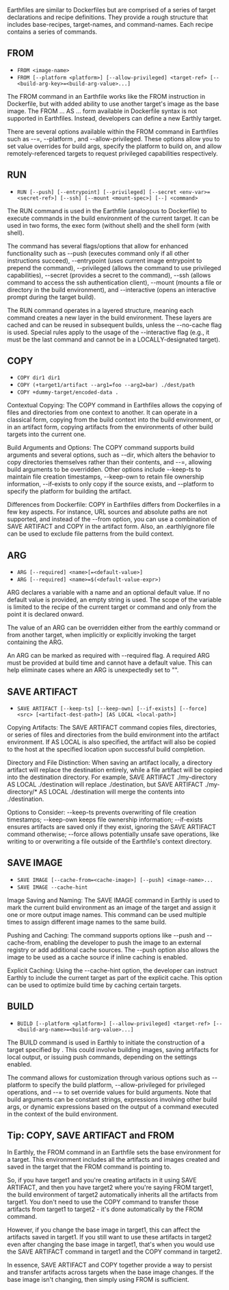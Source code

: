 Earthfiles are similar to Dockerfiles but are comprised of a series of target declarations and recipe definitions. They provide a rough structure that includes base-recipes, target-names, and command-names. Each recipe contains a series of commands.

## FROM

* `FROM <image-name>`
* `FROM [--platform <platform>] [--allow-privileged] <target-ref> [--<build-arg-key>=<build-arg-value>...]`

The FROM command in an Earthfile works like the FROM instruction in Dockerfile, but with added ability to use another target's image as the base image. The FROM ... AS ... form available in Dockerfile syntax is not supported in Earthfiles. Instead, developers can define a new Earthly target.

There are several options available within the FROM command in Earthfiles such as --<build-arg-key>=<build-arg-value>, --platform <platform>, and --allow-privileged. These options allow you to set value overrides for build args, specify the platform to build on, and allow remotely-referenced targets to request privileged capabilities respectively.

## RUN

* `RUN [--push] [--entrypoint] [--privileged] [--secret <env-var>=<secret-ref>] [--ssh] [--mount <mount-spec>] [--] <command>`

The RUN command is used in the Earthfile (analogous to Dockerfile) to execute commands in the build environment of the current target. It can be used in two forms, the exec form (without shell) and the shell form (with shell).

The command has several flags/options that allow for enhanced functionality such as --push (executes command only if all other instructions succeed), --entrypoint (uses current image entrypoint to prepend the command), --privileged (allows the command to use privileged capabilities), --secret (provides a secret to the command), --ssh (allows command to access the ssh authentication client), --mount (mounts a file or directory in the build environment), and --interactive (opens an interactive prompt during the target build).

The RUN command operates in a layered structure, meaning each command creates a new layer in the build environment. These layers are cached and can be reused in subsequent builds, unless the --no-cache flag is used. Special rules apply to the usage of the --interactive flag (e.g., it must be the last command and cannot be in a LOCALLY-designated target).

## COPY

* `COPY dir1 dir1`
* `COPY (+target1/artifact --arg1=foo --arg2=bar) ./dest/path`
* `COPY +dummy-target/encoded-data .`

Contextual Copying: The COPY command in Earthfiles allows the copying of files and directories from one context to another. It can operate in a classical form, copying from the build context into the build environment, or in an artifact form, copying artifacts from the environments of other build targets into the current one.

Build Arguments and Options: The COPY command supports build arguments and several options, such as --dir, which alters the behavior to copy directories themselves rather than their contents, and --<build-arg-key>=<build-arg-value>, allowing build arguments to be overridden. Other options include --keep-ts to maintain file creation timestamps, --keep-own to retain file ownership information, --if-exists to only copy if the source exists, and --platform to specify the platform for building the artifact.

Differences from Dockerfile: COPY in Earthfiles differs from Dockerfiles in a few key aspects. For instance, URL sources and absolute paths are not supported, and instead of the --from option, you can use a combination of SAVE ARTIFACT and COPY in the artifact form. Also, an .earthlyignore file can be used to exclude file patterns from the build context.

## ARG

* `ARG [--required] <name>[=<default-value>]` 
* `ARG [--required] <name>=$(<default-value-expr>)` 

ARG declares a variable with a name and an optional default value. If no default value is provided, an empty string is used. The scope of the variable is limited to the recipe of the current target or command and only from the point it is declared onward.

The value of an ARG can be overridden either from the earthly command or from another target, when implicitly or explicitly invoking the target containing the ARG.

An ARG can be marked as required with --required flag. A required ARG must be provided at build time and cannot have a default value. This can help eliminate cases where an ARG is unexpectedly set to "".

## SAVE ARTIFACT

* `SAVE ARTIFACT [--keep-ts] [--keep-own] [--if-exists] [--force] <src> [<artifact-dest-path>] [AS LOCAL <local-path>]`

Copying Artifacts: The SAVE ARTIFACT command copies files, directories, or series of files and directories from the build environment into the artifact environment. If AS LOCAL is also specified, the artifact will also be copied to the host at the specified location upon successful build completion.

Directory and File Distinction: When saving an artifact locally, a directory artifact will replace the destination entirely, while a file artifact will be copied into the destination directory. For example, SAVE ARTIFACT ./my-directory AS LOCAL ./destination will replace ./destination, but SAVE ARTIFACT ./my-directory/* AS LOCAL ./destination will merge the contents into ./destination.

Options to Consider: --keep-ts prevents overwriting of file creation timestamps; --keep-own keeps file ownership information; --if-exists ensures artifacts are saved only if they exist, ignoring the SAVE ARTIFACT command otherwise; --force allows potentially unsafe save operations, like writing to or overwriting a file outside of the Earthfile's context directory.

## SAVE IMAGE

* `SAVE IMAGE [--cache-from=<cache-image>] [--push] <image-name>...` 
* `SAVE IMAGE --cache-hint`

Image Saving and Naming: The SAVE IMAGE command in Earthly is used to mark the current build environment as an image of the target and assign it one or more output image names. This command can be used multiple times to assign different image names to the same build.

Pushing and Caching: The command supports options like --push and --cache-from, enabling the developer to push the image to an external registry or add additional cache sources. The --push option also allows the image to be used as a cache source if inline caching is enabled.

Explicit Caching: Using the --cache-hint option, the developer can instruct Earthly to include the current target as part of the explicit cache. This option can be used to optimize build time by caching certain targets.

## BUILD

* `BUILD [--platform <platform>] [--allow-privileged] <target-ref> [--<build-arg-name>=<build-arg-value>...]`

The BUILD command is used in Earthly to initiate the construction of a target specified by <target-ref>. This could involve building images, saving artifacts for local output, or issuing push commands, depending on the settings enabled.

The command allows for customization through various options such as --platform to specify the build platform, --allow-privileged for privileged operations, and --<build-arg-key>=<build-arg-value> to set override values for build arguments. Note that build arguments can be constant strings, expressions involving other build args, or dynamic expressions based on the output of a command executed in the context of the build environment.

## Tip: COPY, SAVE ARTIFACT and FROM

In Earthly, the FROM command in an Earthfile sets the base environment for a target. This environment includes all the artifacts and images created and saved in the target that the FROM command is pointing to.

So, if you have target1 and you're creating artifacts in it using SAVE ARTIFACT, and then you have target2 where you're saying FROM target1, the build environment of target2 automatically inherits all the artifacts from target1. You don't need to use the COPY command to transfer those artifacts from target1 to target2 - it's done automatically by the FROM command.

However, if you change the base image in target1, this can affect the artifacts saved in target1. If you still want to use these artifacts in target2 even after changing the base image in target1, that's when you would use the SAVE ARTIFACT command in target1 and the COPY command in target2.

In essence, SAVE ARTIFACT and COPY together provide a way to persist and transfer artifacts across targets when the base image changes. If the base image isn't changing, then simply using FROM is sufficient.